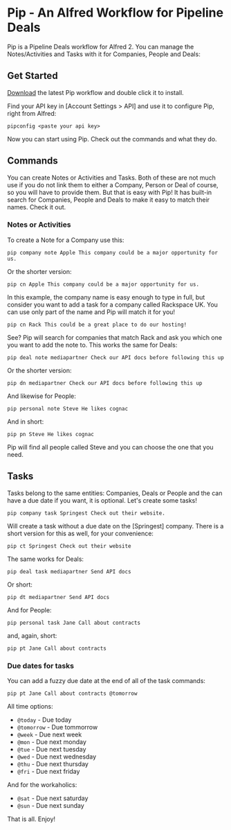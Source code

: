 # Pip - An Alfred Workflow for Pipeline Deals

Pip is a Pipeline Deals workflow for Alfred 2. You can manage the
Notes/Activities and Tasks with it for Companies, People and Deals:

## Get Started

[Download](https://github.com/Springest/pip/raw/master/Pipeline.alfredworkflow)
the latest Pip workflow and double click it to install.

Find your API key in [Account Settings > API] and use it to configure
Pip, right from Alfred:

`pipconfig <paste your api key>`

Now you can start using Pip. Check out the commands and what they do.

## Commands

You can create Notes or Activities and Tasks. Both of these are not much
use if you do not link them to either a Company, Person or Deal of
course, so you will have to provide them. But that is easy with Pip! It
has built-in search for Companies, People and Deals to make it easy to
match their names. Check it out.

### Notes or Activities

To create a Note for a Company use this:

`pip company note Apple This company could be a major opportunity for
us.`

Or the shorter version:

`pip cn Apple This company could be a major opportunity for us.`

In this example, the company name is easy enough to type in full, but
consider you want to add a task for a company called Rackspace UK. You
can use only part of the name and Pip will match it for you!

`pip cn Rack This could be a great place to do our hosting!`

See? Pip will search for companies that match Rack and ask you which one
you want to add the note to. This works the same for Deals:

`pip deal note mediapartner Check our API docs before following this up`

Or the shorter version:

`pip dn mediapartner Check our API docs before following this up`

And likewise for People:

`pip personal note Steve He likes cognac`

And in short:

`pip pn Steve He likes cognac`

Pip will find all people called Steve and you can choose the one that
you need.

## Tasks

Tasks belong to the same entities: Companies, Deals or People and the
can have a due date if you want, it is optional. Let's create some
tasks!

`pip company task Springest Check out their website.`

Will create a task without a due date on the [Springest] company. There
is a short version for this as well, for your convenience:

`pip ct Springest Check out their website`

The same works for Deals:

`pip deal task mediapartner Send API docs`

Or short:

`pip dt mediapartner Send API docs`

And for People:

`pip personal task Jane Call about contracts`

and, again, short:

`pip pt Jane Call about contracts`

### Due dates for tasks

You can add a fuzzy due date at the end of all of the task commands:

`pip pt Jane Call about contracts @tomorrow`

All time options:

- `@today` - Due today
- `@tomorrow` - Due tommorrow
- `@week` - Due next week
- `@mon` - Due next monday
- `@tue` - Due next tuesday
- `@wed` - Due next wednesday
- `@thu` - Due next thursday
- `@fri` - Due next friday

And for the workaholics:

- `@sat` - Due next saturday
- `@sun` - Due next sunday

That is all. Enjoy!

